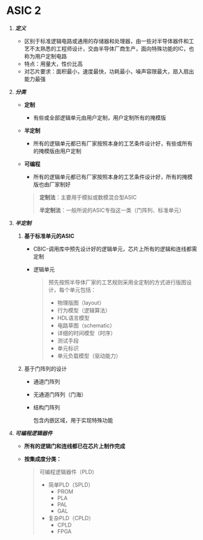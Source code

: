 # ASIC 2

1. ***定义***

   * 区别于标准逻辑电路或通用的存储器和处理器，由一些对半导体器件和工艺不太熟悉的工程师设计，交由半导体厂商生产，面向特殊功能的IC，也称为用户定制电路
   * 特点：用量大，性价比高
   * 对芯片要求：面积最小，速度最快，功耗最小，噪声容限最大，扇入扇出能力最强

2. ***分类***

   * **定制**

     * 有些或全部逻辑单元由用户定制，用户定制所有的掩模版

   * **半定制**

     * 所有的逻辑单元都已有厂家按照本身的工艺条件设计好，有些或所有的掩模版由用户定制

   * **可编程**

     * 所有的逻辑单元都已有厂家按照本身的工艺条件设计好，所有的掩模版也由厂家制好

     > **定制法**：主要用于模拟或数模混合型ASIC
     >
     > **半定制法**：一般所说的ASIC专指这一类（门阵列、标准单元）

3. ***半定制***

   1. **基于标准单元的ASIC**

      * CBIC-调用库中预先设计好的逻辑单元，芯片上所有的逻辑和连线都需定制

      * 逻辑单元

        >预先按照半导体厂家的工艺规则采用全定制的方式进行版图设计，每个单元包括：
        >
        >* 物理版图（layout）
        >* 行为模型（逻辑算法）
        >* HDL语言模型
        >* 电路草图（schematic）
        >* 详细的时间模型（时序）
        >* 测试手段
        >* 单元标识
        >* 单元负载模型（驱动能力）

   2. 基于门阵列的设计

      * 通道门阵列

      * 无通道门阵列（门海）

      * 结构门阵列

        包含内嵌区域，用于实现特殊功能

4. ***可编程逻辑器件***

   * **所有的逻辑门和连线都已在芯片上制作完成**

   * **按集成度分类：**

     > 可编程逻辑器件（PLD）
     >
     >  * 简单PLD（SPLD）
     >    * PROM
     >    * PLA
     >    * PAL
     >    * GAL
     >  * 复杂PLD（CPLD）
     >    * CPLD
     >    * FPGA


